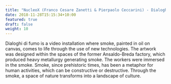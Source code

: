 ```yaml
---
title: "NucleoX (Franco Cesare Zanetti & Pierpaolo Ceccarini) - Dialoghi di Fumo"
date: 2018-11-28T15:15:34+10:00
featured: true
draft: false
weight: 10
---
```


Dialoghi di fumo is a video installation where smoke, painted in oil on canvas, comes to life through the use of new technologies. The artwork was designed within the spaces of the former Ansaldo-Breda factory, which produced heavy metallurgy generating smoke. The workers were immersed in the smoke.
Smoke, since prehistoric times, has been a metaphor for human activities, which can be constructive or destructive. Through the smoke, a space of nature transforms into a landscape of culture. 